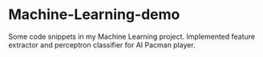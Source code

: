 # Machine-Learning-demo

Some code snippets in my Machine Learning project. Implemented feature extractor and perceptron classifier for AI Pacman player.
